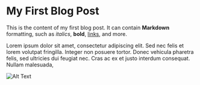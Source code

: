 # My First Blog Post

This is the content of my first blog post. It can contain **Markdown** formatting, such as *italics*, **bold**, [links](https://example.com), and more.

Lorem ipsum dolor sit amet, consectetur adipiscing elit. Sed nec felis et lorem volutpat fringilla. Integer non posuere tortor. Donec vehicula pharetra felis, sed ultricies dui feugiat nec. Cras ac ex et justo interdum consequat. Nullam malesuada,

![Alt Text](https://static.righto.com/images/8086-prefetch8088/die-labeled-w600.jpg)
